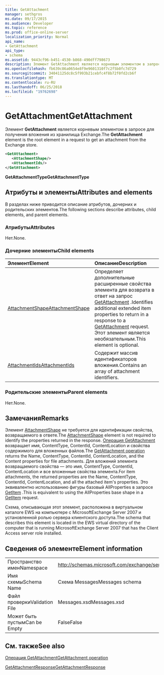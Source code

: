 ```yaml
---
title: GetAttachment
manager: sethgros
ms.date: 09/17/2015
ms.audience: Developer
ms.topic: reference
ms.prod: office-online-server
localization_priority: Normal
api_name:
- GetAttachment
api_type:
- schema
ms.assetid: 9443cf96-b451-4530-b868-490dff798673
description: Элемент GetAttachment является корневым элементом в запросе для получения вложения из хранилища Exchange.
ms.openlocfilehash: fb639c86a0654e8f9e9601310f7c2f5b0fc7d729
ms.sourcegitcommit: 34041125dc8c5f993b21cebfc4f8b72f0fd2cb6f
ms.translationtype: MT
ms.contentlocale: ru-RU
ms.lasthandoff: 06/25/2018
ms.locfileid: "19762698"
---
```

# <a name="getattachment"></a><span data-ttu-id="c8494-103">GetAttachment</span><span class="sxs-lookup"><span data-stu-id="c8494-103">GetAttachment</span></span>

<span data-ttu-id="c8494-104">Элемент **GetAttachment** является корневым элементом в запросе для получения вложения из хранилища Exchange.</span><span class="sxs-lookup"><span data-stu-id="c8494-104">The **GetAttachment** element is the root element in a request to get an attachment from the Exchange store.</span></span> 
  
```xml
<GetAttachment>
   <AttachmentShape/>
   <AttachmentIds/>
</GetAttachment>
```

 <span data-ttu-id="c8494-105">**GetAttachmentType**</span><span class="sxs-lookup"><span data-stu-id="c8494-105">**GetAttachmentType**</span></span>
## <a name="attributes-and-elements"></a><span data-ttu-id="c8494-106">Атрибуты и элементы</span><span class="sxs-lookup"><span data-stu-id="c8494-106">Attributes and elements</span></span>

<span data-ttu-id="c8494-107">В разделах ниже приводится описание атрибутов, дочерних и родительских элементов.</span><span class="sxs-lookup"><span data-stu-id="c8494-107">The following sections describe attributes, child elements, and parent elements.</span></span>
  
### <a name="attributes"></a><span data-ttu-id="c8494-108">Атрибуты</span><span class="sxs-lookup"><span data-stu-id="c8494-108">Attributes</span></span>

<span data-ttu-id="c8494-109">Нет.</span><span class="sxs-lookup"><span data-stu-id="c8494-109">None.</span></span>
  
### <a name="child-elements"></a><span data-ttu-id="c8494-110">Дочерние элементы</span><span class="sxs-lookup"><span data-stu-id="c8494-110">Child elements</span></span>

|<span data-ttu-id="c8494-111">**Элемент**</span><span class="sxs-lookup"><span data-stu-id="c8494-111">**Element**</span></span>|<span data-ttu-id="c8494-112">**Описание**</span><span class="sxs-lookup"><span data-stu-id="c8494-112">**Description**</span></span>|
|:-----|:-----|
|[<span data-ttu-id="c8494-113">AttachmentShape</span><span class="sxs-lookup"><span data-stu-id="c8494-113">AttachmentShape</span></span>](attachmentshape.md) <br/> |<span data-ttu-id="c8494-114">Определяет дополнительные расширенные свойства элемента для возврата в ответ на запрос [GetAttachment](getattachment.md) .</span><span class="sxs-lookup"><span data-stu-id="c8494-114">Identifies additional extended item properties to return in a response to a [GetAttachment](getattachment.md) request.</span></span> <span data-ttu-id="c8494-115">Этот элемент является необязательным.</span><span class="sxs-lookup"><span data-stu-id="c8494-115">This element is optional.</span></span>  <br/> |
|[<span data-ttu-id="c8494-116">AttachmentIds</span><span class="sxs-lookup"><span data-stu-id="c8494-116">AttachmentIds</span></span>](attachmentids.md) <br/> |<span data-ttu-id="c8494-117">Содержит массив идентификаторов вложения.</span><span class="sxs-lookup"><span data-stu-id="c8494-117">Contains an array of attachment identifiers.</span></span>  <br/> |
   
### <a name="parent-elements"></a><span data-ttu-id="c8494-118">Родительские элементы</span><span class="sxs-lookup"><span data-stu-id="c8494-118">Parent elements</span></span>

<span data-ttu-id="c8494-119">Нет.</span><span class="sxs-lookup"><span data-stu-id="c8494-119">None.</span></span>
  
## <a name="remarks"></a><span data-ttu-id="c8494-120">Замечания</span><span class="sxs-lookup"><span data-stu-id="c8494-120">Remarks</span></span>

<span data-ttu-id="c8494-121">Элемент [AttachmentShape](attachmentshape.md) не требуется для идентификации свойства, возвращаемого в ответе.</span><span class="sxs-lookup"><span data-stu-id="c8494-121">The [AttachmentShape](attachmentshape.md) element is not required to identify the properties returned in the response.</span></span> <span data-ttu-id="c8494-122">[Операция GetAttachment](getattachment-operation.md) возвращает имя, ContentType, ContentId, ContentLocation и свойства содержимого для вложенных файлов.</span><span class="sxs-lookup"><span data-stu-id="c8494-122">The [GetAttachment operation](getattachment-operation.md) returns the Name, ContentType, ContentId, ContentLocation, and the Content properties for file attachments.</span></span> <span data-ttu-id="c8494-123">Для вложений элемента возвращаемого свойства — это имя, ContentType, ContentId, ContentLocation и все вложенные свойства элемента.</span><span class="sxs-lookup"><span data-stu-id="c8494-123">For item attachments, the returned properties are the Name, ContentType, ContentId, ContentLocation, and all the attached item's properties.</span></span> <span data-ttu-id="c8494-124">Это эквивалентно использованию фигуры базовый AllProperties в запросе [GetItem](getitem.md) .</span><span class="sxs-lookup"><span data-stu-id="c8494-124">This is equivalent to using the AllProperties base shape in a [GetItem](getitem.md) request.</span></span> 
  
<span data-ttu-id="c8494-125">Схема, описывающая этот элемент, расположена в виртуальном каталоге EWS на компьютере с MicrosoftExchange Server 2007 и установленной ролью сервера клиентского доступа.</span><span class="sxs-lookup"><span data-stu-id="c8494-125">The schema that describes this element is located in the EWS virtual directory of the computer that is running MicrosoftExchange Server 2007 that has the Client Access server role installed.</span></span>
  
## <a name="element-information"></a><span data-ttu-id="c8494-126">Сведения об элементе</span><span class="sxs-lookup"><span data-stu-id="c8494-126">Element information</span></span>

|||
|:-----|:-----|
|<span data-ttu-id="c8494-127">Пространство имен</span><span class="sxs-lookup"><span data-stu-id="c8494-127">Namespace</span></span>  <br/> |http://schemas.microsoft.com/exchange/services/2006/messages  <br/> |
|<span data-ttu-id="c8494-128">Имя схемы</span><span class="sxs-lookup"><span data-stu-id="c8494-128">Schema Name</span></span>  <br/> |<span data-ttu-id="c8494-129">Схема Messages</span><span class="sxs-lookup"><span data-stu-id="c8494-129">Messages schema</span></span>  <br/> |
|<span data-ttu-id="c8494-130">Файл проверки</span><span class="sxs-lookup"><span data-stu-id="c8494-130">Validation File</span></span>  <br/> |<span data-ttu-id="c8494-131">Messages.xsd</span><span class="sxs-lookup"><span data-stu-id="c8494-131">Messages.xsd</span></span>  <br/> |
|<span data-ttu-id="c8494-132">Может быть пустым</span><span class="sxs-lookup"><span data-stu-id="c8494-132">Can be Empty</span></span>  <br/> |<span data-ttu-id="c8494-133">False</span><span class="sxs-lookup"><span data-stu-id="c8494-133">False</span></span>  <br/> |
   
## <a name="see-also"></a><span data-ttu-id="c8494-134">См. также</span><span class="sxs-lookup"><span data-stu-id="c8494-134">See also</span></span>



[<span data-ttu-id="c8494-135">Операция GetAttachment</span><span class="sxs-lookup"><span data-stu-id="c8494-135">GetAttachment operation</span></span>](getattachment-operation.md)
  
[<span data-ttu-id="c8494-136">GetAttachmentResponse</span><span class="sxs-lookup"><span data-stu-id="c8494-136">GetAttachmentResponse</span></span>](getattachmentresponse.md)

